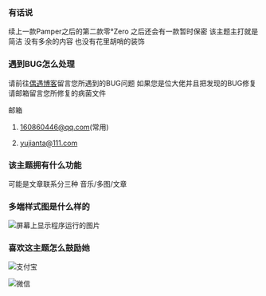 ### 有话说

续上一款Pamper之后的第二款零°Zero 之后还会有一款暂时保密 该主题主打就是简洁 没有多余的内容 也没有花里胡哨的装饰

### 遇到BUG怎么处理

请前往<a href="https://ouyu.me/" >偶遇博客</a>留言您所遇到的BUG问题 如果您是位大佬并且把发现的BUG修复 请邮箱留言您所修复的病菌文件

邮箱

1. 160860446@qq.com(常用)

2. yujianta@111.com


### 该主题拥有什么功能

可能是文章联系分三种 音乐/多图/文章

### 多端样式图是什么样的

![屏幕上显示程序运行的图片](https://github.com/user-attachments/assets/4489d94e-6f5a-4fa2-843a-a3ee56fea5f9)

### 喜欢这主题怎么鼓励她

![支付宝](https://github.com/user-attachments/assets/f2d4ba84-7527-4bc2-a24a-98e6d6d092c0)

![微信](https://github.com/user-attachments/assets/ef99ab52-76f6-46d0-a663-7eb88ef961dc)
